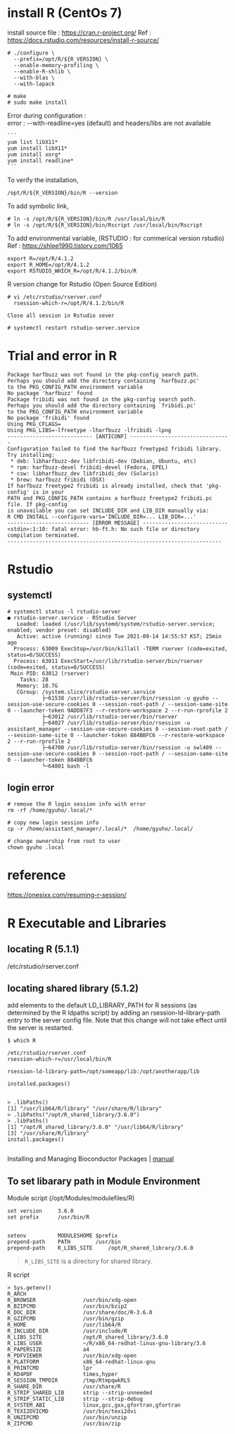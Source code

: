 # install R (CentOs 7)
  install source file : https://cran.r-project.org/
  Ref : https://docs.rstudio.com/resources/install-r-source/
  ```
  # ./configure \
    --prefix=/opt/R/${R_VERSION} \
    --enable-memory-profiling \
    --enable-R-shlib \
    --with-blas \
    --with-lapack

  # make
  # sudo make install
  ```
  
  Error during configuration :  
  error : --with-readline=yes (default) and headers/libs are not available

    ```
    yum list libX11*
    yum install libX11*
    yum install xorg*
    yum install readline*
    ```
    
  To verify the installation,
  ```
  /opt/R/${R_VERSION}/bin/R --version
  ```
  
  To add symbolic link,
  ```
  # ln -s /opt/R/${R_VERSION}/bin/R /usr/local/bin/R
  # ln -s /opt/R/${R_VERSION}/bin/Rscript /usr/local/bin/Rscript
  ```
  
  To add environmental variable, (RSTUDIO : for commerical version rstudio)
  Ref : https://shlee1990.tistory.com/1065
  ```
  export R=/opt/R/4.1.2
  export R_HOME=/opt/R/4.1.2
  export RSTUDIO_WHICH_R=/opt/R/4.1.2/bin/R
  ```

  R version change for Rstudio (Open Source Edition)
  ```
  # vi /etc/rstudio/rserver.conf
    rsession-which-r=/opt/R/4.1.2/bin/R
  
  Close all session in Rstudio sever
  
  # systemctl restart rstudio-server.service
  ```
# Trial and error in R
```
Package harfbuzz was not found in the pkg-config search path.
Perhaps you should add the directory containing `harfbuzz.pc'
to the PKG_CONFIG_PATH environment variable
No package 'harfbuzz' found
Package fribidi was not found in the pkg-config search path.
Perhaps you should add the directory containing `fribidi.pc'
to the PKG_CONFIG_PATH environment variable
No package 'fribidi' found
Using PKG_CFLAGS=
Using PKG_LIBS=-lfreetype -lharfbuzz -lfribidi -lpng
--------------------------- [ANTICONF] --------------------------------
Configuration failed to find the harfbuzz freetype2 fribidi library. Try installing:
 * deb: libharfbuzz-dev libfribidi-dev (Debian, Ubuntu, etc)
 * rpm: harfbuzz-devel fribidi-devel (Fedora, EPEL)
 * csw: libharfbuzz_dev libfribidi_dev (Solaris)
 * brew: harfbuzz fribidi (OSX)
If harfbuzz freetype2 fribidi is already installed, check that 'pkg-config' is in your
PATH and PKG_CONFIG_PATH contains a harfbuzz freetype2 fribidi.pc file. If pkg-config
is unavailable you can set INCLUDE_DIR and LIB_DIR manually via:
R CMD INSTALL --configure-vars='INCLUDE_DIR=... LIB_DIR=...'
-------------------------- [ERROR MESSAGE] ---------------------------
<stdin>:1:10: fatal error: hb-ft.h: No such file or directory
compilation terminated.
--------------------------------------------------------------------
```
# Rstudio
## systemctl
```
# systemctl status -l rstudio-server
● rstudio-server.service - RStudio Server
   Loaded: loaded (/usr/lib/systemd/system/rstudio-server.service; enabled; vendor preset: disabled)
   Active: active (running) since Tue 2021-09-14 14:55:57 KST; 25min ago
  Process: 63009 ExecStop=/usr/bin/killall -TERM rserver (code=exited, status=0/SUCCESS)
  Process: 63011 ExecStart=/usr/lib/rstudio-server/bin/rserver (code=exited, status=0/SUCCESS)
 Main PID: 63012 (rserver)
    Tasks: 28
   Memory: 10.7G
   CGroup: /system.slice/rstudio-server.service
           ├─61538 /usr/lib/rstudio-server/bin/rsession -u gyuho --session-use-secure-cookies 0 --session-root-path / --session-same-site 0 --launcher-token 9ADD87F3 --r-restore-workspace 2 --r-run-rprofile 2
           ├─63012 /usr/lib/rstudio-server/bin/rserver
           ├─64027 /usr/lib/rstudio-server/bin/rsession -u assistant_manager --session-use-secure-cookies 0 --session-root-path / --session-same-site 0 --launcher-token 884BBFC6 --r-restore-workspace 2 --r-run-rprofile 2
           ├─64700 /usr/lib/rstudio-server/bin/rsession -u swl409 --session-use-secure-cookies 0 --session-root-path / --session-same-site 0 --launcher-token 884BBFC6
           └─64801 bash -l

```

## login error
```
# remove the R login session info with error
rm -rf /home/gyuho/.local/*

# copy new login session info
cp -r /home/assistant_manager/.local/*  /home/gyuho/.local/

# change ownership from root to user
chown gyuho .local
```

# reference
https://onesixx.com/resuming-r-session/

# R Executable and Libraries
## locating R (5.1.1)
/etc/rstudio/rserver.conf

## locating shared library (5.1.2)
add elements to the default LD_LIBRARY_PATH for R sessions (as determined by the R ldpaths script) by adding an rsession-ld-library-path entry to the server config file. Note that this change will not take effect until the server is restarted.   

```
$ which R

/etc/rstudio/rserver.conf
rsession-which-r=/usr/local/bin/R
```


```
rsession-ld-library-path=/opt/someapp/lib:/opt/anotherapp/lib
```

```
installed.packages()


> .libPaths()
[1] "/usr/lib64/R/library" "/usr/share/R/library"
> .libPaths("/opt/R_shared_library/3.6.0")
> .libPaths()
[1] "/opt/R_shared_library/3.6.0" "/usr/lib64/R/library"       
[3] "/usr/share/R/library"
install.packages()


```

Installing and Managing Bioconductor Packages | [manual](https://cran.r-project.org/web/packages/BiocManager/vignettes/BiocManager.html)


## To set libarary path in Module Environment

Module script (/opt/Modules/modulefiles/R)
```
set version     3.6.0
set prefix      /usr/bin/R


setenv          MODULESHOME $prefix
prepend-path    PATH        /usr/bin
prepend-path    R_LIBS_SITE     /opt/R_shared_library/3.6.0
```
> `R_LIBS_SITE` is a directory for shared library.

R script
```
> Sys.getenv()
R_ARCH                  
R_BROWSER               /usr/bin/xdg-open
R_BZIPCMD               /usr/bin/bzip2
R_DOC_DIR               /usr/share/doc/R-3.6.0
R_GZIPCMD               /usr/bin/gzip
R_HOME                  /usr/lib64/R
R_INCLUDE_DIR           /usr/include/R
R_LIBS_SITE             /opt/R_shared_library/3.6.0
R_LIBS_USER             ~/R/x86_64-redhat-linux-gnu-library/3.6
R_PAPERSIZE             a4
R_PDFVIEWER             /usr/bin/xdg-open
R_PLATFORM              x86_64-redhat-linux-gnu
R_PRINTCMD              lpr
R_RD4PDF                times,hyper
R_SESSION_TMPDIR        /tmp/RtmpqwkRL5
R_SHARE_DIR             /usr/share/R
R_STRIP_SHARED_LIB      strip --strip-unneeded
R_STRIP_STATIC_LIB      strip --strip-debug
R_SYSTEM_ABI            linux,gcc,gxx,gfortran,gfortran
R_TEXI2DVICMD           /usr/bin/texi2dvi
R_UNZIPCMD              /usr/bin/unzip
R_ZIPCMD                /usr/bin/zip

```
